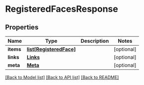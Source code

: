 # RegisteredFacesResponse

## Properties
Name | Type | Description | Notes
------------ | ------------- | ------------- | -------------
**items** | [**list[RegisteredFace]**](RegisteredFace.md) |  | [optional] 
**links** | [**Links**](Links.md) |  | [optional] 
**meta** | [**Meta**](Meta.md) |  | [optional] 

[[Back to Model list]](../README.md#documentation-for-models) [[Back to API list]](../README.md#documentation-for-api-endpoints) [[Back to README]](../README.md)


